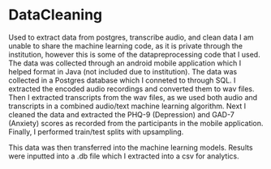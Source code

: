 # DataCleaning
Used to extract data from postgres, transcribe audio, and clean data
I am unable to share the machine learning code, as it is private through the institution, however this is some of the datapreprocessing code that I used. 
The data was collected through an android mobile application which I helped format in Java (not included due to institution). 
The data was collected in a Postgres database which I conneted to through SQL. I extracted the encoded audio recordings and converted them to wav files. 
Then I extracted transcripts from the wav files, as we used both audio and transcripts in a combined audio/text machine learning algorithm. 
Next I cleaned the data and extracted the PHQ-9 (Depression) and GAD-7 (Anxiety) scores as recorded from the participants in the mobile application. 
Finally, I performed train/test splits with upsampling. 

This data was then transferred into the machine learning models. Results were inputted into a .db file which I extracted into a csv for analytics. 
